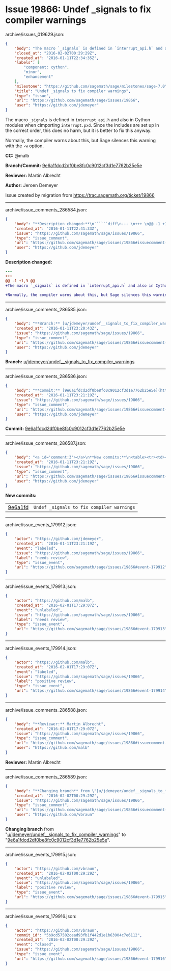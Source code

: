 # Issue 19866: Undef _signals to fix compiler warnings

archive/issues_019629.json:
```json
{
    "body": "The macro `_signals` is defined in `interrupt_api.h` and also in Cython modules when cimporting `interrupt.pxd`. Since the includes are set up in the correct order, this does no harm, but it is better to fix this anyway.\n\nNormally, the compiler warns about this, but Sage silences this warning with the `-w` option.\n\n**CC:**  @malb\n\n**Branch/Commit:** [9e6a1fdcd2df0be8fc0c9012cf3d1e7762b25e5e](https://github.com/sagemath/sagetrac-mirror/commit/9e6a1fdcd2df0be8fc0c9012cf3d1e7762b25e5e)\n\n**Reviewer:** Martin Albrecht\n\n**Author:** Jeroen Demeyer\n\nIssue created by migration from https://trac.sagemath.org/ticket/19866\n\n",
    "closed_at": "2016-02-02T00:29:29Z",
    "created_at": "2016-01-11T22:34:35Z",
    "labels": [
        "component: cython",
        "minor",
        "enhancement"
    ],
    "milestone": "https://github.com/sagemath/sage/milestones/sage-7.0",
    "title": "Undef _signals to fix compiler warnings",
    "type": "issue",
    "url": "https://github.com/sagemath/sage/issues/19866",
    "user": "https://github.com/jdemeyer"
}
```
The macro `_signals` is defined in `interrupt_api.h` and also in Cython modules when cimporting `interrupt.pxd`. Since the includes are set up in the correct order, this does no harm, but it is better to fix this anyway.

Normally, the compiler warns about this, but Sage silences this warning with the `-w` option.

**CC:**  @malb

**Branch/Commit:** [9e6a1fdcd2df0be8fc0c9012cf3d1e7762b25e5e](https://github.com/sagemath/sagetrac-mirror/commit/9e6a1fdcd2df0be8fc0c9012cf3d1e7762b25e5e)

**Reviewer:** Martin Albrecht

**Author:** Jeroen Demeyer

Issue created by migration from https://trac.sagemath.org/ticket/19866





---

archive/issue_comments_286584.json:
```json
{
    "body": "**Description changed:**\n``````diff\n--- \n+++ \n@@ -1 +1,3 @@\n+The macro `_signals` is defined in `interrupt_api.h` and also in Cython modules when cimporting `interrupt.pxd`. Since the includes are set up in the correct order, this does no harm, but it is better to fix this anyway.\n \n+Normally, the compiler warns about this, but Sage silences this warning with the `-w` option.\n``````\n",
    "created_at": "2016-01-11T22:41:33Z",
    "issue": "https://github.com/sagemath/sage/issues/19866",
    "type": "issue_comment",
    "url": "https://github.com/sagemath/sage/issues/19866#issuecomment-286584",
    "user": "https://github.com/jdemeyer"
}
```

**Description changed:**
``````diff
--- 
+++ 
@@ -1 +1,3 @@
+The macro `_signals` is defined in `interrupt_api.h` and also in Cython modules when cimporting `interrupt.pxd`. Since the includes are set up in the correct order, this does no harm, but it is better to fix this anyway.
 
+Normally, the compiler warns about this, but Sage silences this warning with the `-w` option.
``````




---

archive/issue_comments_286585.json:
```json
{
    "body": "**Branch:** [u/jdemeyer/undef__signals_to_fix_compiler_warnings](https://github.com/sagemath/sagetrac-mirror/tree/u/jdemeyer/undef__signals_to_fix_compiler_warnings)",
    "created_at": "2016-01-11T23:20:43Z",
    "issue": "https://github.com/sagemath/sage/issues/19866",
    "type": "issue_comment",
    "url": "https://github.com/sagemath/sage/issues/19866#issuecomment-286585",
    "user": "https://github.com/jdemeyer"
}
```

**Branch:** [u/jdemeyer/undef__signals_to_fix_compiler_warnings](https://github.com/sagemath/sagetrac-mirror/tree/u/jdemeyer/undef__signals_to_fix_compiler_warnings)



---

archive/issue_comments_286586.json:
```json
{
    "body": "**Commit:** [9e6a1fdcd2df0be8fc0c9012cf3d1e7762b25e5e](https://github.com/sagemath/sagetrac-mirror/commit/9e6a1fdcd2df0be8fc0c9012cf3d1e7762b25e5e)",
    "created_at": "2016-01-11T23:21:19Z",
    "issue": "https://github.com/sagemath/sage/issues/19866",
    "type": "issue_comment",
    "url": "https://github.com/sagemath/sage/issues/19866#issuecomment-286586",
    "user": "https://github.com/jdemeyer"
}
```

**Commit:** [9e6a1fdcd2df0be8fc0c9012cf3d1e7762b25e5e](https://github.com/sagemath/sagetrac-mirror/commit/9e6a1fdcd2df0be8fc0c9012cf3d1e7762b25e5e)



---

archive/issue_comments_286587.json:
```json
{
    "body": "<a id='comment:3'></a>\n**New commits:**\n<table><tr><td><a href=\"https://github.com/sagemath/sagetrac-mirror/commit/9e6a1fdcd2df0be8fc0c9012cf3d1e7762b25e5e\">9e6a1fd</a></td><td><code>Undef _signals to fix compiler warnings</code></td></tr></table>\n",
    "created_at": "2016-01-11T23:21:19Z",
    "issue": "https://github.com/sagemath/sage/issues/19866",
    "type": "issue_comment",
    "url": "https://github.com/sagemath/sage/issues/19866#issuecomment-286587",
    "user": "https://github.com/jdemeyer"
}
```

<a id='comment:3'></a>
**New commits:**
<table><tr><td><a href="https://github.com/sagemath/sagetrac-mirror/commit/9e6a1fdcd2df0be8fc0c9012cf3d1e7762b25e5e">9e6a1fd</a></td><td><code>Undef _signals to fix compiler warnings</code></td></tr></table>




---

archive/issue_events_179912.json:
```json
{
    "actor": "https://github.com/jdemeyer",
    "created_at": "2016-01-11T23:21:19Z",
    "event": "labeled",
    "issue": "https://github.com/sagemath/sage/issues/19866",
    "label": "needs review",
    "type": "issue_event",
    "url": "https://github.com/sagemath/sage/issues/19866#event-179912"
}
```



---

archive/issue_events_179913.json:
```json
{
    "actor": "https://github.com/malb",
    "created_at": "2016-02-01T17:29:07Z",
    "event": "unlabeled",
    "issue": "https://github.com/sagemath/sage/issues/19866",
    "label": "needs review",
    "type": "issue_event",
    "url": "https://github.com/sagemath/sage/issues/19866#event-179913"
}
```



---

archive/issue_events_179914.json:
```json
{
    "actor": "https://github.com/malb",
    "created_at": "2016-02-01T17:29:07Z",
    "event": "labeled",
    "issue": "https://github.com/sagemath/sage/issues/19866",
    "label": "positive review",
    "type": "issue_event",
    "url": "https://github.com/sagemath/sage/issues/19866#event-179914"
}
```



---

archive/issue_comments_286588.json:
```json
{
    "body": "**Reviewer:** Martin Albrecht",
    "created_at": "2016-02-01T17:29:07Z",
    "issue": "https://github.com/sagemath/sage/issues/19866",
    "type": "issue_comment",
    "url": "https://github.com/sagemath/sage/issues/19866#issuecomment-286588",
    "user": "https://github.com/malb"
}
```

**Reviewer:** Martin Albrecht



---

archive/issue_comments_286589.json:
```json
{
    "body": "**Changing branch** from \"[u/jdemeyer/undef__signals_to_fix_compiler_warnings](https://github.com/sagemath/sagetrac-mirror/tree/u/jdemeyer/undef__signals_to_fix_compiler_warnings)\" to \"[9e6a1fdcd2df0be8fc0c9012cf3d1e7762b25e5e](https://github.com/sagemath/sagetrac-mirror/commit/9e6a1fdcd2df0be8fc0c9012cf3d1e7762b25e5e)\".",
    "created_at": "2016-02-02T00:29:29Z",
    "issue": "https://github.com/sagemath/sage/issues/19866",
    "type": "issue_comment",
    "url": "https://github.com/sagemath/sage/issues/19866#issuecomment-286589",
    "user": "https://github.com/vbraun"
}
```

**Changing branch** from "[u/jdemeyer/undef__signals_to_fix_compiler_warnings](https://github.com/sagemath/sagetrac-mirror/tree/u/jdemeyer/undef__signals_to_fix_compiler_warnings)" to "[9e6a1fdcd2df0be8fc0c9012cf3d1e7762b25e5e](https://github.com/sagemath/sagetrac-mirror/commit/9e6a1fdcd2df0be8fc0c9012cf3d1e7762b25e5e)".



---

archive/issue_events_179915.json:
```json
{
    "actor": "https://github.com/vbraun",
    "created_at": "2016-02-02T00:29:29Z",
    "event": "unlabeled",
    "issue": "https://github.com/sagemath/sage/issues/19866",
    "label": "positive review",
    "type": "issue_event",
    "url": "https://github.com/sagemath/sage/issues/19866#event-179915"
}
```



---

archive/issue_events_179916.json:
```json
{
    "actor": "https://github.com/vbraun",
    "commit_id": "5b9cd57502cead93fb1f442d1e1b63904c7e6112",
    "created_at": "2016-02-02T00:29:29Z",
    "event": "closed",
    "issue": "https://github.com/sagemath/sage/issues/19866",
    "type": "issue_event",
    "url": "https://github.com/sagemath/sage/issues/19866#event-179916"
}
```
